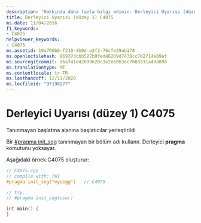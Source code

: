 ```yaml
---
description: 'Hakkında daha fazla bilgi edinin: Derleyici Uyarısı (düzey 1) C4075'
title: Derleyici Uyarısı (düzey 1) C4075
ms.date: 11/04/2016
f1_keywords:
- C4075
helpviewer_keywords:
- C4075
ms.assetid: 19a700b6-f210-4b9d-a2f2-76cfe39ab178
ms.openlocfilehash: 86937dcbb527b9fed46209d7438cc782714e89af
ms.sourcegitcommit: d6af41e42699628c3e2e6063ec7b03931a49a098
ms.translationtype: MT
ms.contentlocale: tr-TR
ms.lasthandoff: 12/11/2020
ms.locfileid: "97198277"
---
```

# <a name="compiler-warning-level-1-c4075"></a>Derleyici Uyarısı (düzey 1) C4075

Tanınmayan başlatma alanına başlatıcılar yerleştirildi

Bir [#pragma init_seg](../../preprocessor/init-seg.md) tanınmayan bir bölüm adı kullanır. Derleyici **pragma** komutunu yoksayar.

Aşağıdaki örnek C4075 oluşturur:

```cpp
// C4075.cpp
// compile with: /W1
#pragma init_seg("mysegg")   // C4075

// try..
// #pragma init_seg(user)

int main() {
}
```
